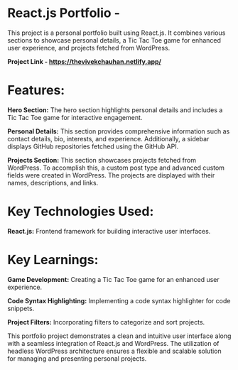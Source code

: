 # React.js Portfolio - 

This project is a personal portfolio built using React.js. It combines various sections to showcase personal details, a Tic Tac Toe game for enhanced user experience, and projects fetched from WordPress.

**Project Link  - https://thevivekchauhan.netlify.app/**


# Features:


**Hero Section:** The hero section highlights personal details and includes a Tic Tac Toe game for interactive engagement.

**Personal Details:** This section provides comprehensive information such as contact details, bio, interests, and experience. Additionally, a sidebar displays GitHub repositories fetched using the GitHub API.

**Projects Section:** This section showcases projects fetched from WordPress. To accomplish this, a custom post type and advanced custom fields were created in WordPress. The projects are displayed with their names, descriptions, and links.


# Key Technologies Used:

**React.js:** Frontend framework for building interactive user interfaces.

# Key Learnings:

**Game Development:** Creating a Tic Tac Toe game for an enhanced user experience.

**Code Syntax Highlighting:** Implementing a code syntax highlighter for code snippets.

**Project Filters:** Incorporating filters to categorize and sort projects.


This portfolio project demonstrates a clean and intuitive user interface along with a seamless integration of React.js and WordPress. The utilization of headless WordPress architecture ensures a flexible and scalable solution for managing and presenting personal projects.
